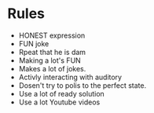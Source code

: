 # Rules

- HONEST expression
- FUN joke
- Rpeat that he is dam
- Making a lot's FUN
- Makes a lot of jokes.
- Activly interacting with auditory
- Dosen't try to polis to the perfect state.
- Use a lot of ready solution 
- Use a lot Youtube videos
